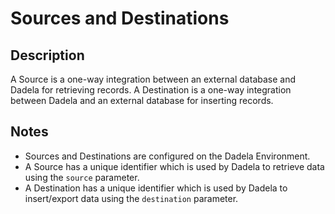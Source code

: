 # Sources and Destinations

## Description

A Source is a one-way integration between an external database and Dadela for retrieving records.
A Destination is a one-way integration between Dadela and an external database for inserting records.

## Notes

* Sources and Destinations are configured on the Dadela Environment.
* A Source has a unique identifier which is used by Dadela to retrieve data using the `source` parameter.
* A Destination has a unique identifier which is used by Dadela
to insert/export data using the `destination` parameter.